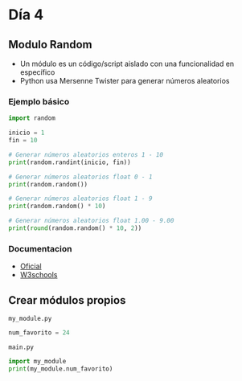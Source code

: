 # Día 4

## Modulo Random
- Un módulo es un código/script aislado con una funcionalidad en específico
- Python usa Mersenne Twister para generar números aleatorios

### Ejemplo básico
```python
import random

inicio = 1
fin = 10

# Generar números aleatorios enteros 1 - 10
print(random.randint(inicio, fin))

# Generar números aleatorios float 0 - 1
print(random.random())

# Generar números aleatorios float 1 - 9
print(random.random() * 10)

# Generar números aleatorios float 1.00 - 9.00
print(round(random.random() * 10, 2))
```

### Documentacion
- [Oficial](https://docs.python.org/3/library/random.html)
- [W3schools](https://www.w3schools.com/python/module_random.asp)

## Crear módulos propios

`my_module.py`
```python
num_favorito = 24
```

`main.py`
```python
import my_module
print(my_module.num_favorito)
```
